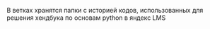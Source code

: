 В ветках хранятся папки с историей кодов, использованных для решения хендбука по основам python в яндекс LMS

